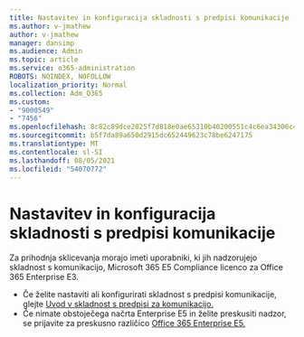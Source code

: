 ```yaml
---
title: Nastavitev in konfiguracija skladnosti s predpisi komunikacije
ms.author: v-jmathew
author: v-jmathew
manager: dansimp
ms.audience: Admin
ms.topic: article
ms.service: o365-administration
ROBOTS: NOINDEX, NOFOLLOW
localization_priority: Normal
ms.collection: Adm_O365
ms.custom:
- "9000549"
- "7456"
ms.openlocfilehash: 8c82c89dce2025f7d818e0ae65310b40200551c4c6ea34306c4104dc8557efcf
ms.sourcegitcommit: b5f7da89a650d2915dc652449623c78be6247175
ms.translationtype: MT
ms.contentlocale: sl-SI
ms.lasthandoff: 08/05/2021
ms.locfileid: "54070772"
---
```

# <a name="set-up-and-configure-communication-compliance"></a>Nastavitev in konfiguracija skladnosti s predpisi komunikacije

Za prihodnja sklicevanja morajo imeti uporabniki, ki jih nadzorujejo skladnost s komunikacijo, Microsoft 365 E5 Compliance licenco za Office 365 Enterprise E3.

* Če želite nastaviti ali konfigurirati skladnost s predpisi komunikacije, glejte [Uvod v skladnost s predpisi za komunikacijo.](https://go.microsoft.com/fwlink/?linkid=2111549)
* Če nimate obstoječega načrta Enterprise E5 in želite preskusiti nadzor, se prijavite za preskusno različico [Office 365 Enterprise E5.](https://go.microsoft.com/fwlink/p/?LinkID=698279)
